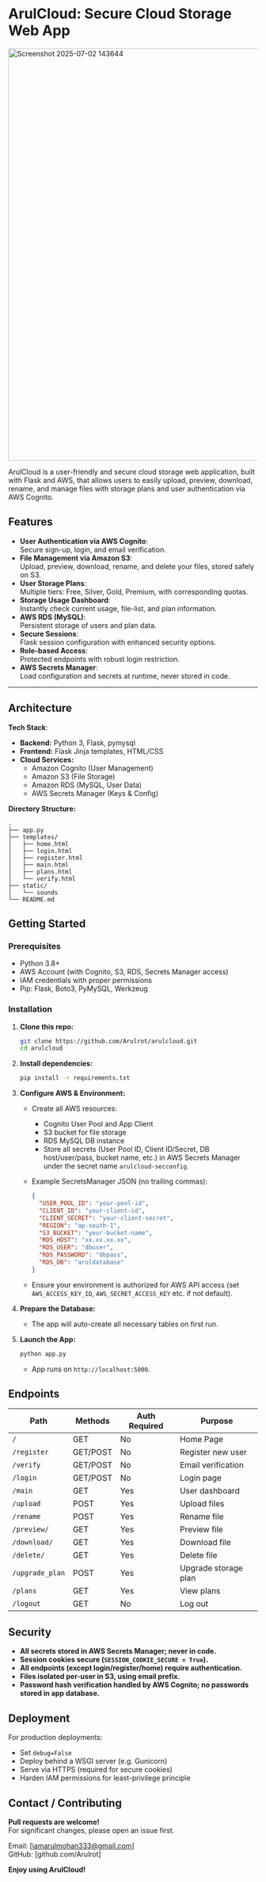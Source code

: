 # ArulCloud: Secure Cloud Storage Web App

<img width="1247" height="832" alt="Screenshot 2025-07-02 143644" src="https://github.com/user-attachments/assets/8a23df23-929b-4784-b3fd-491410f5c3ea" />

ArulCloud is a user-friendly and secure cloud storage web application, built with Flask and AWS, that allows users to easily upload, preview, download, rename, and manage files with storage plans and user authentication via AWS Cognito.

## Features

- **User Authentication via AWS Cognito**:  
  Secure sign-up, login, and email verification.
- **File Management via Amazon S3**:  
  Upload, preview, download, rename, and delete your files, stored safely on S3.
- **User Storage Plans**:  
  Multiple tiers: Free, Silver, Gold, Premium, with corresponding quotas.
- **Storage Usage Dashboard**:  
  Instantly check current usage, file-list, and plan information.
- **AWS RDS (MySQL)**:  
  Persistent storage of users and plan data.
- **Secure Sessions**:  
  Flask session configuration with enhanced security options.
- **Role-based Access**:  
  Protected endpoints with robust login restriction.
- **AWS Secrets Manager**:  
  Load configuration and secrets at runtime, never stored in code.

----

## Architecture

**Tech Stack**:
- **Backend:** Python 3, Flask, pymysql
- **Frontend:** Flask Jinja templates, HTML/CSS
- **Cloud Services:**  
  - Amazon Cognito (User Management)
  - Amazon S3 (File Storage)
  - Amazon RDS (MySQL, User Data)
  - AWS Secrets Manager (Keys & Config)

**Directory Structure:**
```
.
├── app.py
├── templates/
│   ├── home.html
│   ├── login.html
│   ├── register.html
│   ├── main.html
│   ├── plans.html
│   └── verify.html
├── static/
│   └── sounds
└── README.md
```

## Getting Started

### Prerequisites

- Python 3.8+
- AWS Account (with Cognito, S3, RDS, Secrets Manager access)
- IAM credentials with proper permissions
- Pip: Flask, Boto3, PyMySQL, Werkzeug

### Installation

1. **Clone this repo:**
    ```sh
    git clone https://github.com/Arulrot/arulcloud.git
    cd arulcloud
    ```

2. **Install dependencies:**
    ```sh
    pip install -r requirements.txt
    ```

3. **Configure AWS & Environment:**

    - Create all AWS resources:
      - Cognito User Pool and App Client
      - S3 bucket for file storage
      - RDS MySQL DB instance
      - Store all secrets (User Pool ID, Client ID/Secret, DB host/user/pass, bucket name, etc.) in AWS Secrets Manager under the secret name `arulcloud-secconfig`.

    - Example SecretsManager JSON (no trailing commas):
      ```json
      {
        "USER_POOL_ID": "your-pool-id",
        "CLIENT_ID": "your-client-id",
        "CLIENT_SECRET": "your-client-secret",
        "REGION": "ap-south-1",
        "S3_BUCKET": "your-bucket-name",
        "RDS_HOST": "xx.xx.xx.xx",
        "RDS_USER": "dbuser",
        "RDS_PASSWORD": "dbpass",
        "RDS_DB": "aruldatabase"
      }
      ```

    - Ensure your environment is authorized for AWS API access (set `AWS_ACCESS_KEY_ID`, `AWS_SECRET_ACCESS_KEY` etc. if not default).

4. **Prepare the Database:**
    - The app will auto-create all necessary tables on first run.

5. **Launch the App:**
    ```sh
    python app.py
    ```
    - App runs on `http://localhost:5000`.

## Endpoints

| Path                | Methods | Auth Required | Purpose                  |
|---------------------|---------|---------------|--------------------------|
| `/`                 | GET     | No            | Home Page                |
| `/register`         | GET/POST| No            | Register new user        |
| `/verify`           | GET/POST| No            | Email verification       |
| `/login`            | GET/POST| No            | Login page               |
| `/main`             | GET     | Yes           | User dashboard           |
| `/upload`           | POST    | Yes           | Upload files             |
| `/rename`           | POST    | Yes           | Rename file              |
| `/preview/`   | GET     | Yes           | Preview file             |
| `/download/`  | GET     | Yes           | Download file            |
| `/delete/`    | GET     | Yes           | Delete file              |
| `/upgrade_plan`     | POST    | Yes           | Upgrade storage plan     |
| `/plans`            | GET     | Yes           | View plans               |
| `/logout`           | GET     | No            | Log out                  |

## Security

- **All secrets stored in AWS Secrets Manager; never in code.**
- **Session cookies secure (`SESSION_COOKIE_SECURE = True`).**
- **All endpoints (except login/register/home) require authentication.**
- **Files isolated per-user in S3, using email prefix.**
- **Password hash verification handled by AWS Cognito; no passwords stored in app database.**

## Deployment

For production deployments:
- Set `debug=False`
- Deploy behind a WSGI server (e.g. Gunicorn)
- Serve via HTTPS (required for secure cookies)
- Harden IAM permissions for least-privilege principle


## Contact / Contributing

**Pull requests are welcome!**  
For significant changes, please open an issue first.

Email: [iamarulmohan333@gmail.com]  
GitHub: [github.com/Arulrot]

**Enjoy using ArulCloud!**
